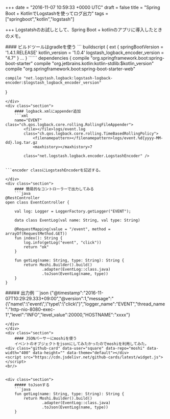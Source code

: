 
+++
date = "2016-11-07 10:59:33 +0000 UTC"
draft = false
title = "Spring Boot + KotlinでLogstashを使ってログ出力"
tags = ["springboot","kotlin","logstash"]

+++
Logstatshのお試しとして、Spring Boot + kotlinのアプリに導入したときのメモ。

<div class="section">
    #### ビルドツールはgradleを使う
    ```
buildscript {
    ext {
        springBootVersion = &#39;1.4.1.RELEASE&#39;
        kotlin_version = &#39;1.0.4&#39;
        logstash_logback_encoder_version = "4.7"
    }
...
}
``````
dependencies {
    compile "org.springframework.boot:spring-boot-starter"
    compile "org.jetbrains.kotlin:kotlin-stdlib:$kotlin_version"
    compile "org.springframework.boot:spring-boot-starter-web"

    compile "net.logstash.logback:logstash-logback-encoder:$logstash_logback_encoder_version"
}
```
</div>
<div class="section">
    #### logback.xmlにappender追加
    ```xml
    name="EVENT" class="ch.qos.logback.core.rolling.RollingFileAppender">
        <file></file>logs/event.log
        class="ch.qos.logback.core.rolling.TimeBasedRollingPolicy">
            <filenamepattern></filenamepattern>logs/event.%d{yyyy-MM-dd}.log.tar.gz
            <maxhistory></maxhistory>7
        
        class="net.logstash.logback.encoder.LogstashEncoder" />
    

```encoder classにLogstashEncoderを記述する。

</div>
<div class="section">
    #### 簡易的なコントローラーで出力してみる
    ```java
@RestController
open class EventController {

    val log: Logger = LoggerFactory.getLogger("EVENT");

    data class EventLog(val name: String, val type: String)

    @RequestMapping(value = "/event", method = arrayOf(RequestMethod.GET))
    fun index(): String {
        log.info(getLog("event", "click"))
        return "ok"
    }

    fun getLog(name: String, type: String): String {
        return Moshi.Builder().build()
                .adapter(EventLog::class.java)
                .toJson(EventLog(name, type))
    }
}

```
<div class="section">
    ##### 出力例
    ```json
{"@timestamp":"2016-11-07T10:29:29.333+09:00","@version":1,"message":"{\"name\":\"event\",\"type\":\"click\"}","logger_name":"EVENT","thread_name":"http-nio-8080-exec-1","level":"INFO","level_value":20000,"HOSTNAME":"xxxx"}

```
</div>
</div>
<div class="section">
    #### JSONパーサーにmoshiを使う
    イベントのオブジェクトをjsonにしてみたかったのでmoshiを利用してみた。
<div class="github-card" data-user="square" data-repo="moshi" data-width="400" data-height="" data-theme="default"></div>
<script src="https://cdn.jsdelivr.net/github-cards/latest/widget.js"></script>
<br/>


<div class="section">
    ##### toJsonする
    ```java
    fun getLog(name: String, type: String): String {
        return Moshi.Builder().build()
                .adapter(EventLog::class.java)
                .toJson(EventLog(name, type))
    }

```
</div>
</div>

